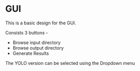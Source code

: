 # GUI

This is a basic design for the GUI.

Consists 3 buttons -
- Browse input directory
- Browse output directory
- Generate Results

The YOLO version can be selected using the Dropdown menu
